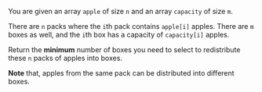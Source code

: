 You are given an array `apple` of size `n` and an array `capacity` of size `m`.

There are `n` packs where the `i`th pack contains `apple[i]` apples. There are `m` boxes as well, and the `i`th box has a capacity of `capacity[i]` apples.

Return the **minimum** number of boxes you need to select to redistribute these `n` packs of apples into boxes.

**Note** that, apples from the same pack can be distributed into different boxes.